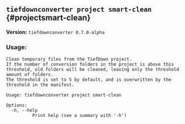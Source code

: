 ## `tiefdownconverter project smart-clean` {#projectsmart-clean}

**Version:** `tiefdownconverter 0.7.0-alpha`

### Usage:
```
Clean temporary files from the TiefDown project.
If the number of conversion folders in the project is above this threshold, old folders will be cleaned, leaving only the threshold amount of folders.
The threshold is set to 5 by default, and is overwritten by the threshold in the manifest.

Usage: tiefdownconverter project smart-clean

Options:
  -h, --help
          Print help (see a summary with '-h')
```

